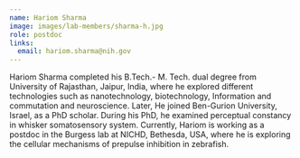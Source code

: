 ```yaml
---
name: Hariom Sharma
image: images/lab-members/sharma-h.jpg
role: postdoc
links:
  email: hariom.sharma@nih.gov
---
```

Hariom Sharma completed his B.Tech.- M. Tech. dual degree from University of Rajasthan, Jaipur, India, where he explored different technologies such as nanotechnology, biotechnology, Information and commutation and neuroscience. Later, He joined Ben-Gurion University, Israel, as a PhD scholar. During his PhD, he examined perceptual constancy in whisker somatosensory system. Currently, Hariom is working as a postdoc in the Burgess lab at NICHD, Bethesda, USA, where he is exploring the cellular mechanisms of prepulse inhibition in zebrafish.

